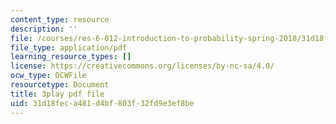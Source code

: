 ```yaml
---
content_type: resource
description: ''
file: /courses/res-6-012-introduction-to-probability-spring-2018/31d18feca481d4bf803f32fd9e3ef8be_aJXfyfQs2Mc.pdf
file_type: application/pdf
learning_resource_types: []
license: https://creativecommons.org/licenses/by-nc-sa/4.0/
ocw_type: OCWFile
resourcetype: Document
title: 3play pdf file
uid: 31d18fec-a481-d4bf-803f-32fd9e3ef8be
---
```

